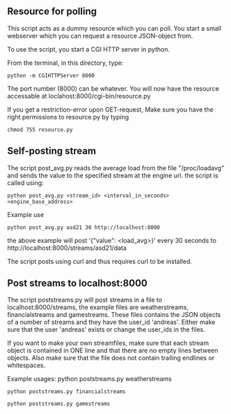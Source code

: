 ## Resource for polling

This script acts as a dummy resource which you can poll.
You start a small webserver which you can request a 
resource JSON-object from.

To use the script, you start a CGI HTTP server in python.

From the terminal, in this directory, type:

    python -m CGIHTTPServer 8000

The port number (8000) can be whatever.
You will now have the resource accessable at
loclahost:8000/cgi-bin/resource.py

If you get a restriction-error upon GET-request, 
Make sure you have the right permissions to resource.py
by typing

    chmod 755 resource.py

## Self-posting stream

The script post_avg.py reads the average load from the file "/proc/loadavg" and sends the value to the specified
stream at the engine url. the script is called using:

    python post_avg.py <stream_id> <interval_in_seconds> <engine_base_address>

Example use

    python post_avg.py asd21 30 http://localhost:8000

the above example will post '{"value": <load_avg>}' every 30 seconds to http://localhost:8000/streams/asd21/data

The script posts using curl and thus requires curl to be installed.

## Post streams to localhost:8000

The script poststreams.py will post streams in a file to localhost:8000/streams, the example files are 
weatherstreams, financialstreams and gamestreams. These files contains the JSON objects of a number of streams
and they have the user_id 'andreas'. Either make sure that the user 'andreas' exists or change the user_ids in
the files.

If you want to make your own streamfiles, make sure that each stream object is contained in ONE line and that
there are no empty lines between objects. Also make sure that the file does not contain trailing endlines or
whitespaces.

Example usages:
	python poststreams.py weatherstreams

	python poststreams.py financialstreams

	python poststreams.py gamestreams


